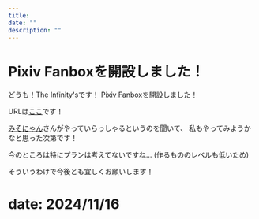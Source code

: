 ```yaml
---
title: 
date: ""
description: ""
---
```


# Pixiv Fanboxを開設しました！

どうも！The Infinity'sです！
[Pixiv Fanbox](https://www.fanbox.cc/)を開設しました！

URLは[ここ](https://the-infinitys.fanbox.cc/)です！

[みそにゃん](https://misocat225.fanbox.cc/)さんがやっていらっしゃるというのを聞いて、
私もやってみようかなと思った次第です！

今のところは特にプランは考えてないですね...
(作るもののレベルも低いため)

そういうわけで今後とも宜しくお願いします！

# date: 2024/11/16

